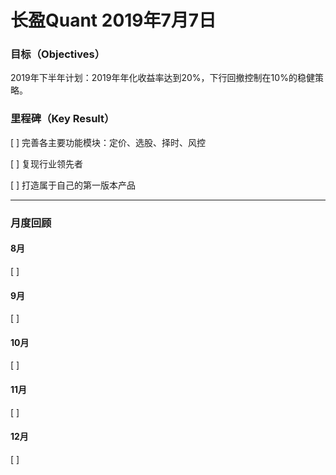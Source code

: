 # 长盈Quant 2019年7月7日
### 目标（Objectives）
2019年下半年计划：2019年年化收益率达到20%，下行回撤控制在10%的稳健策略。

### 里程碑（Key Result）
[ ] 完善各主要功能模块：定价、选股、择时、风控

[ ] 复现行业领先者

[ ] 打造属于自己的第一版本产品

* * *
### 月度回顾
#### 8月
[ ] 

#### 9月
[ ] 

#### 10月
[ ] 

#### 11月
[ ] 

#### 12月
[ ] 